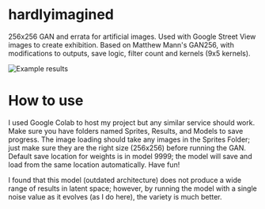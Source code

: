 # hardlyimagined
256x256 GAN and errata for artificial images. Used with Google Street View images to create exhibition. Based on Matthew Mann's GAN256, with modifications to outputs, save logic, filter count and kernels (9x5 kernels).

![Example results](https://imgur.com/NrJXGDS)
# How to use
I used Google Colab to host my project but any similar service should work. 
Make sure you have folders named Sprites, Results, and Models to save progress.
The image loading should take any images in the Sprites Folder; just make sure they are the right size (256x256) before running the GAN. Default save location for weights is in model 9999; the model will save and load from the same location automatically. Have fun!

I found that this model (outdated architecture) does not produce a wide range of results in latent space; however, by running the model with a single noise value as it evolves (as I do here), the variety is much better.


